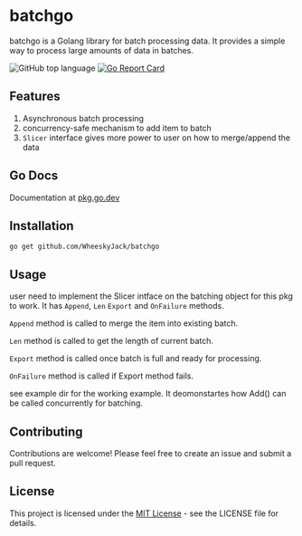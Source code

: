 # batchgo
batchgo is a Golang library for batch processing data. It provides a simple way to process large amounts of data in batches.

![GitHub top language](https://img.shields.io/github/languages/top/WheeskyJack/batchgo) [![Go Report Card](https://goreportcard.com/badge/github.com/WheeskyJack/batchgo)](https://goreportcard.com/report/github.com/WheeskyJack/batchgo)

## Features
 1. Asynchronous batch processing
 2. concurrency-safe mechanism to add item to batch
 3. `Slicer` interface gives more power to user on how to merge/append the data

 ## Go Docs

   Documentation at <a href="https://pkg.go.dev/github.com/WheeskyJack/batchgo">pkg.go.dev</a>

## Installation

    go get github.com/WheeskyJack/batchgo

## Usage
user need to implement the Slicer intface on the batching object for this pkg to work. It has `Append`, `Len` `Export` and `OnFailure` methods.

`Append` method is called to merge the item into existing batch.

`Len` method is called to get the length of current batch.

`Export` method is called once batch is full and ready for processing.

`OnFailure` method is called if Export method fails.

see example dir for the working example. It deomonstartes how Add() can be called concurrently for batching.

## Contributing
Contributions are welcome! Please feel free to create an issue and submit a pull request.

## License

This project is licensed under the <a href="https://github.com/WheeskyJack/batchgo/blob/main/LICENSE">MIT License</a> - see the LICENSE file for details.